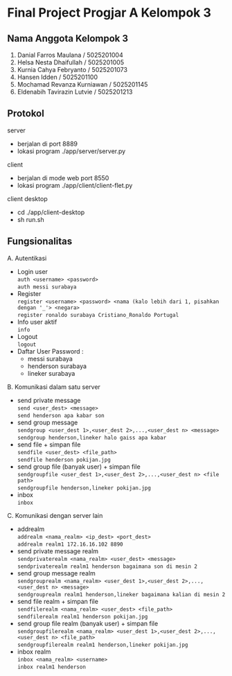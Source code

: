 # Final Project Progjar A Kelompok 3

## Nama Anggota Kelompok 3
1. Danial Farros Maulana / 5025201004 
2. Helsa Nesta Dhaifullah / 5025201005
3. Kurnia Cahya Febryanto / 5025201073
4. Hansen Idden / 5025201100
5. Mochamad Revanza Kurniawan / 5025201145
6. Eldenabih Tavirazin Lutvie  / 5025201213

## Protokol
server 
- berjalan di port 8889
- lokasi program ./app/server/server.py

client 
- berjalan di mode web port 8550
- lokasi program ./app/client/client-flet.py

client desktop
- cd ./app/client-desktop
- sh run.sh

## Fungsionalitas
A. Autentikasi
  - Login user <br>
  ```auth <username> <password>``` <br>
  ```auth messi surabaya```
  - Register <br>
  ```register <username> <password> <nama (kalo lebih dari 1, pisahkan dengan '_'> <negara>``` <br>
  ```register ronaldo surabaya Cristiano_Ronaldo Portugal```
  - Info user aktif <br>
  ```info```
  - Logout <br>
  ```logout```
  - Daftar User Password :
    - messi surabaya
    - henderson surabaya
    - lineker surabaya
   
B. Komunikasi dalam satu server
  - send private message <br>
   ```send <user_dest> <message>``` <br>
    ```send henderson apa kabar son```
  - send group message <br>
  ```sendgroup <user_dest 1>,<user_dest 2>,...,<user_dest n> <message>``` <br>
  ```sendgroup henderson,lineker halo gaiss apa kabar```
  - send file + simpan file <br>
  ```sendfile <user_dest> <file_path>``` <br>
  ```sendfile henderson pokijan.jpg```
  - send group file (banyak user) + simpan file <br>
  ```sendgroupfile <user_dest 1>,<user_dest 2>,...,<user_dest n> <file path>``` <br>
  ```sendgroupfile henderson,lineker pokijan.jpg```
  - inbox <br>
  ```inbox```

C. Komunikasi dengan server lain
  - addrealm <br>
  ```addrealm <nama_realm> <ip_dest> <port_dest>``` <br>
  ```addrealm realm1 172.16.16.102 8890```
  - send private message realm <br>
  ```sendprivaterealm <nama_realm> <user_dest> <message>``` <br>
  ```sendprivaterealm realm1 henderson bagaimana son di mesin 2```
  - send group message realm <br>
   ```sendgrouprealm <nama_realm> <user_dest 1>,<user_dest 2>,...,<user_dest n> <message>``` <br>
   ```sendgrouprealm realm1 henderson,lineker bagaimana kalian di mesin 2```
  - send file realm + simpan file <br>
  ```sendfilerealm <nama_realm> <user_dest> <file_path>``` <br>
  ```sendfilerealm realm1 henderson pokijan.jpg```
  - send group file realm (banyak user) + simpan file <br>
  ```sendgroupfilerealm <nama_realm> <user_dest 1>,<user_dest 2>,...,<user_dest n> <file_path>``` <br>
  ```sendgroupfilerealm realm1 henderson,lineker pokijan.jpg```
  - inbox realm <br>
  ```inbox <nama_realm> <username>``` <br>
  ```inbox realm1 henderson```
